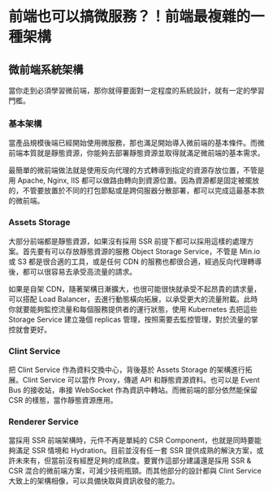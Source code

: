 # 前端也可以搞微服務？！前端最複雜的一種架構

## 微前端系統架構

當你走到必須學習微前端，那你就得要面對一定程度的系統設計，就有一定的學習門檻。

### 基本架構

當產品規模後端已經開始使用微服務，那也滿足開始導入微前端的基本條件。而微前端本質就是靜態資源，你能夠去部署靜態資源並取得就滿足微前端的基本需求。

最簡單的微前端做法就是使用反向代理的方式轉導到指定的資源存放位置，不管是用 Apache, Nginx, IIS 都可以做路由轉向到資源位置。因為資源都是固定被擺放的，不管要放置於不同的打包節點或是跨伺服器分散部署，都可以完成這最基本款的微前端。

### Assets Storage

大部分前端都是靜態資源，如果沒有採用 SSR 前提下都可以採用這樣的處理方案。首先要有可以存放靜態資源的服務 Object Storage Service，不管是 Min.io 或 S3 都是很合適的工具，或是任何 CDN 的服務也都很合適，經過反向代理轉導後，都可以很容易去承受高流量的請求。

如果是自架 CDN，隨著架構日漸擴大，也很可能很快就承受不起昂貴的請求量，可以搭配 Load Balancer，去進行動態橫向拓展，以承受更大的流量附載。此時你就要能夠監控流量和每個服務提供者的運行狀態，使用 Kubernetes 去把這些 Storage Service 建立幾個 replicas 管理，按照需要去監控管理，對於流量的掌控就會更好。

### Clint Service

把 Clint Service 作為資料交換中心，背後基於 Assets Storage 的架構進行拓展。Clint Service 可以當作 Proxy，傳遞 API 和靜態資源資料。也可以是 Event Bus 的接收站，串接 WebSocket 作為資訊中轉站。而微前端的部分依然能保留 CSR 的樣態，當作靜態資源應用。

### Renderer Service

當採用 SSR 前端架構時，元件不再是單純的 CSR Component，也就是同時要能夠滿足 SSR 情境和 Hydration。目前並沒有任一套 SSR 提供成熟的解決方案，或許未來有，但當前沒有經歷足夠的成熟度。要實作這部分建議還是採用 SSR & CSR 混合的微前端方案，可減少技術瓶頸。而其他部分的設計都與 Clint Service 大致上的架構相像，可以具備快取與資訊收發的能力。
